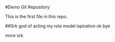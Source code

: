 #Demo Git Repository

This is the first file in this repo.

##Srk
god of acting 
my role model
ispiration
ok bye


more srk